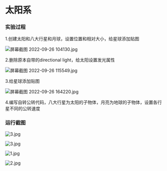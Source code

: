 # 太阳系

### 实验过程

1.创建太阳和八大行星和月球，设置位置和相对大小，给星球添加贴图

![屏幕截图 2022-09-26 104130.jpg](%E5%A4%AA%E9%98%B3%E7%B3%BB%200e3e1d6dd04d4c19b453c362b38dafe1/%25E5%25B1%258F%25E5%25B9%2595%25E6%2588%25AA%25E5%259B%25BE_2022-09-26_104130.jpg)

2.删除原本自带的directional light，给太阳设置发光属性

![屏幕截图 2022-09-26 115549.jpg](%E5%A4%AA%E9%98%B3%E7%B3%BB%200e3e1d6dd04d4c19b453c362b38dafe1/%25E5%25B1%258F%25E5%25B9%2595%25E6%2588%25AA%25E5%259B%25BE_2022-09-26_115549.jpg)

3.给星球添加贴图

![屏幕截图 2022-09-26 164220.jpg](%E5%A4%AA%E9%98%B3%E7%B3%BB%200e3e1d6dd04d4c19b453c362b38dafe1/%25E5%25B1%258F%25E5%25B9%2595%25E6%2588%25AA%25E5%259B%25BE_2022-09-26_164220.jpg)

4.编写自转公转代码，八大行星为太阳的子物体，月亮为地球的子物体，设置各行星不同的公转速度

### 运行截图

![3.jpg](%E5%A4%AA%E9%98%B3%E7%B3%BB%200e3e1d6dd04d4c19b453c362b38dafe1/3.jpg)

![3.jpg](%E5%A4%AA%E9%98%B3%E7%B3%BB%200e3e1d6dd04d4c19b453c362b38dafe1/3%201.jpg)

![1.jpg](%E5%A4%AA%E9%98%B3%E7%B3%BB%200e3e1d6dd04d4c19b453c362b38dafe1/1.jpg)

![2.jpg](%E5%A4%AA%E9%98%B3%E7%B3%BB%200e3e1d6dd04d4c19b453c362b38dafe1/2.jpg)